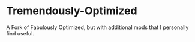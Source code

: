 # Tremendously-Optimized
A Fork of Fabulously Optimized, but with additional mods that I personally find useful.
